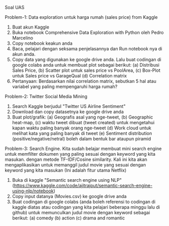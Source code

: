 Soal UAS 

Problem-1: Data exploration untuk harga rumah (sales price) from Kaggle
1. Buat akun Kaggle
2. Buka notebook Comprehensive Data Exploration with Python oleh Pedro Marcelino
3. Copy notebook keakun anda
4. Baca, pelajari dengan seksama penjelasannya dan Run notebook nya di akun anda.
5. Copy data yang digunakan ke google drive anda. Lalu buat codingan di google colabs anda untuk membuat plot sebagai berikut: (a) Distribusi Sales Price, (b) Scatter plot untuk sales price vs PoolArea, (c) Box-Plot untuk Sales price vs GarageQual (d) Correlation matrix
6. Pertanyaan: Berdasarkan nilai correlation matrix, sebutkan 5 hal atau variabel yang paling mempengaruhi harga rumah?

Problem-2: Twitter Social Media Mining
1. Search Kaggle berjudul "Twitter US Airline Sentiment"
2. Download dan copy datasetnya ke google drive anda
3. Buat plot/grafik: (a) Geografis asal yang nge-tweet, (b) Geographic heat-map, (c) waktu tweet dibuat (tweet created) untuk mengetahui kapan waktu paling banyak orang nge-tweet (d) Work cloud untuk melihat kata yang paling banyak di tweet (e) Sentiment distribution (positive/negative/netral) boleh dalam bentuk bar ataupun piramid 

Problem-3: Search Engine.
Kita sudah belajar membuat mini search engine untuk memfilter dokumen yang paling sesuai dengan keyword yang kita masukan. dengan metode TF-IDF/Cosine similarity. Kali ini kita akan mengaplikasikan untuk memanggil judul movie yang sesuai dengan keyword yang kita masukan (Ini adalah fitur utama Netflix)
1. Buka di kaggle "Semantic search engine using NLP" (https://www.kaggle.com/code/ajitrajput/semantic-search-engine-using-nlp/notebook)
2. Copy input datanya (Movies.csv) ke google drive anda
3. Buat codingan di google colabs (anda boleh referensi to codingan di kaggle diatas atau codingan yang kita pelajari beberapa minggu lalu di github) untuk memunculkan judul movie dengan keyword sebagai berikut: (a) comedy (b) action (c) drama and romantic
